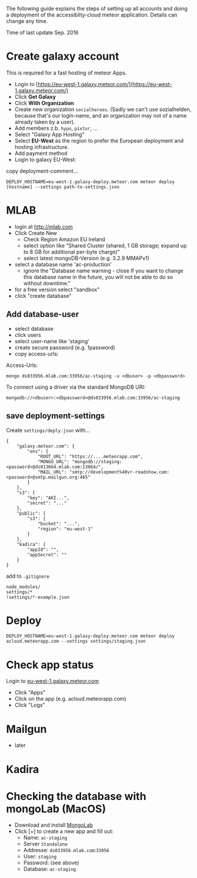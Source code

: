 The following guide explains the steps of setting up all accounts and doing a deployment of the accessibilty-cloud meteor application. Details can change any time.

Time of last update Sep. 2016

# Create galaxy account
This is required for a fast hosting of meteor Apps.

- Login to [https://eu-west-1.galaxy.meteor.com/](https://eu-west-1.galaxy.meteor.com/)
- Click **Get Galaxy**
- Click **With Organization**
- Create new organization `socialheroes`. (Sadly we can't use sozialhelden, because that's our login-name, and an organization may not of a name already taken by a user).
- Add members z.b. `hypo`, `pixtur`, ...
- Select "Galaxy App Hosting"
- Select **EU-West** as the region to prefer the European deployment and hosting infrastructure.
- Add payment method
- Login to galaxy EU-West:

copy deployment-comment...

    DEPLOY_HOSTNAME=eu-west-1.galaxy-deploy.meteor.com meteor deploy [hostname] --settings path-to-settings.json

# MLAB

- login at http://mlab.com
- Click Create New
  - Check Region Amazon EU Ireland
  - select option like "Shared Cluster (shared, 1 GB storage; expand up to 8 GB for additional per-byte charge)"
  - select latest mongoDB-Version (e.g. 3.2.9 MMAPv1)
- select a database name 'ac-production'
  - ignore the "Database name warning - close If you want to change this database name in the future, you will not be able to do so without downtime."
- for a free version select "sandbox"
- click "create database"

## Add database-user
- select database
- click users
- select user-name like 'staging'
- create secure password (e.g. 1password)
- copy access-urls:
 
Access-Urls:

    mongo ds033956.mlab.com:33956/ac-staging -u <dbuser> -p <dbpassword>

To connect using a driver via the standard MongoDB URI:

    mongodb://<dbuser>:<dbpassword>@ds033956.mlab.com:33956/ac-staging

## save deployment-settings

Create `settings/deply.json` with...

    {
        "galaxy.meteor.com": {
            "env": {
                "ROOT_URL": "https://....meteorapp.com",
                "MONGO_URL": "mongodb://staging:<password>@ds013664.mlab.com:13664/",
                "MAIL_URL": "smtp://development%40vr-roadshow.com:<password>@smtp.mailgun.org:465"
            }
        },
        "s3": {
            "key": "AKI...",
            "secret": "..."
        },
        "public": {
            "s3": {
                "bucket": "...",
                "region": "eu-west-1"
            }
        },
        "kadira": {
            "appId": "",
            "appSecret": ""
        }
    }

add to `.gitignore`

    node_modules/
    settings/*
    !settings/*-example.json

# Deploy

    DEPLOY_HOSTNAME=eu-west-1.galaxy-deploy.meteor.com meteor deploy acloud.meteorapp.com --settings settings/staging.json


# Check app status

Login to 
[eu-west-1.galaxy.meteor.com](https://eu-west-1.galaxy.meteor.com/app/acloud.meteorapp.com)

- Click "Apps"
- Click on the app (e.g. acloud.meteorapp.com)
- Click "Logs"  


# Mailgun
- later

# Kadira


# Checking the database with mongoLab (MacOS)

- Download and install [MongoLab](https://mongohub.s3.amazonaws.com/MongoHub.zip)
- Click [+] to create a new app and fill out:
    - Name: `ac-staging`
    - Server `Standalone`
    - Addresse: `ds033956.mlab.com`:`33956`
    - User: `staging`
    - Password: (see above)
    - Database: `ac-staging`



